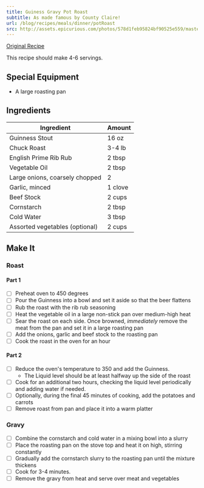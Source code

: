 ```yaml
---
title: Guiness Gravy Pot Roast
subtitle: As made famous by County Claire!
url: /blog/recipes/meals/dinner/potRoast
src: http://assets.epicurious.com/photos/578d1feb95824bf90525e559/master/pass/basic-pot-roast.jpg
---
```


[Original Recipe](http://www.thespicehouse.com/recipes/grandma-flanigans-pot--roast-in-guinness-gravy-recipe)

This recipe should make 4-6 servings.

## Special Equipment
- A large roasting pan

## Ingredients

| Ingredient                         | Amount   |
|------------------------------------|----------|
| Guinness Stout                     | 16 oz    |
| Chuck Roast                        | 3-4 lb   |
| English Prime Rib Rub              | 2 tbsp   |
| Vegetable Oil                      | 2 tbsp   |
| Large onions, coarsely chopped     | 2        |
| Garlic, minced                     | 1 clove  |
| Beef Stock                         | 2 cups   |
| Cornstarch                         | 2 tbsp   |
| Cold Water                         | 3 tbsp   |
| Assorted vegetables (optional)     | 2 cups   |


## Make It

### Roast

#### Part 1
- [ ] Preheat oven to 450 degrees
- [ ] Pour the Guinness into a bowl and set it aside so that the beer flattens
- [ ] Rub the roast with the rib rub seasoning
- [ ] Heat the vegetable oil in a large non-stick pan over medium-high heat
- [ ] Sear the roast on each side.  Once browned, *immediately* remove the meat from the pan and set it in a large roasting pan
- [ ] Add the onions, garlic and beef stock to the roasting pan
- [ ] Cook the roast in the oven for an hour

#### Part 2
- [ ] Reduce the oven's temperature to 350 and add the Guinness.
    - The Liquid level should be at least halfway up the side of the roast
- [ ] Cook for an additional two hours, checking the liquid level periodically and adding water if needed.
- [ ] Optionally, during the final 45 minutes of cooking, add the potatoes and carrots
- [ ] Remove roast from pan and place it into a warm platter

### Gravy
- [ ] Combine the cornstarch and cold water in a mixing bowl into a slurry
- [ ] Place the roasting pan on the stove top and heat it on high, stirring constantly
- [ ] Gradually add the cornstarch slurry to the roasting pan until the mixture thickens
- [ ] Cook for 3-4 minutes.
- [ ] Remove the gravy from heat and serve over meat and vegetables
